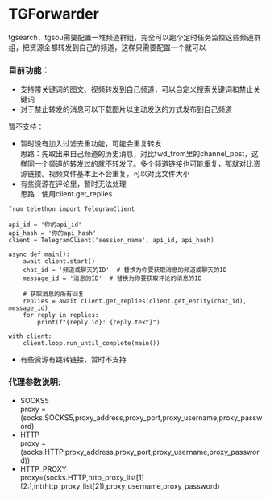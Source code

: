 # TGForwarder

tgsearch、tgsou需要配置一堆频道群组，完全可以跑个定时任务监控这些频道群组，把资源全都转发到自己的频道，这样只需要配置一个就可以

### 目前功能：
- 支持带关键词的图文、视频转发到自己频道，可以自定义搜索关键词和禁止关键词
- 对于禁止转发的消息可以下载图片以主动发送的方式发布到自己频道

暂不支持：
- 暂时没有加入过滤去重功能，可能会重复转发  
思路：先取出来自己频道的历史消息，对比fwd_from里的channel_post，这样同一个频道的转发过的就不转发了。多个频道链接也可能重复，那就对比资源链接。视频文件基本上不会重复，可以对比文件大小
- 有些资源在评论里，暂时无法处理  
思路：使用client.get_replies  
```
from telethon import TelegramClient

api_id = '你的api_id'
api_hash = '你的api_hash'
client = TelegramClient('session_name', api_id, api_hash)

async def main():
    await client.start()
    chat_id = '频道或聊天的ID'  # 替换为你要获取消息的频道或聊天的ID
    message_id = '消息的ID'  # 替换为你要获取评论的消息的ID

    # 获取消息的所有回复
    replies = await client.get_replies(client.get_entity(chat_id), message_id)
    for reply in replies:
        print(f"{reply.id}: {reply.text}")

with client:
    client.loop.run_until_complete(main())
```
- 有些资源有跳转链接，暂时不支持


### 代理参数说明:
- SOCKS5  
proxy = (socks.SOCKS5,proxy_address,proxy_port,proxy_username,proxy_password)
- HTTP  
proxy = (socks.HTTP,proxy_address,proxy_port,proxy_username,proxy_password))
- HTTP_PROXY  
proxy=(socks.HTTP,http_proxy_list[1][2:],int(http_proxy_list[2]),proxy_username,proxy_password)
